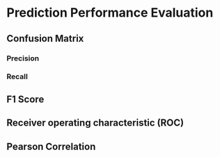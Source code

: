 # Prediction Performance Evaluation

## Confusion Matrix 

### Precision

### Recall

## F1 Score

## Receiver operating characteristic (ROC)

## Pearson Correlation
